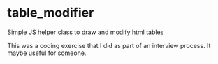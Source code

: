 table_modifier
==============

Simple JS helper class to draw and modify html tables

This was a coding exercise that I did as part of an interview process. It maybe useful for someone.
